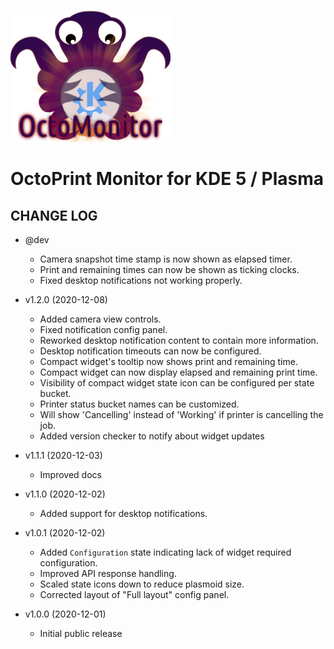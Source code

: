 ![OctoPrint-Monitor](img/logo.png)

# OctoPrint Monitor for KDE 5 / Plasma #

## CHANGE LOG ##

* @dev
   * Camera snapshot time stamp is now shown as elapsed timer.
   * Print and remaining times can now be shown as ticking clocks.
   * Fixed desktop notifications not working properly.

* v1.2.0 (2020-12-08)
   * Added camera view controls.
   * Fixed notification config panel.
   * Reworked desktop notification content to contain more information.
   * Desktop notification timeouts can now be configured.
   * Compact widget's tooltip now shows print and remaining time.
   * Compact widget can now display elapsed and remaining print time.
   * Visibility of compact widget state icon can be configured per state bucket.
   * Printer status bucket names can be customized.
   * Will show 'Cancelling' instead of 'Working' if printer is cancelling the job.
   * Added version checker to notify about widget updates

* v1.1.1 (2020-12-03)
   * Improved docs

* v1.1.0 (2020-12-02)
   * Added support for desktop notifications.

* v1.0.1 (2020-12-02)
   * Added `Configuration` state indicating lack of widget required configuration.
   * Improved API response handling.
   * Scaled state icons down to reduce plasmoid size.
   * Corrected layout of "Full layout" config panel.

* v1.0.0 (2020-12-01)
   * Initial public release
